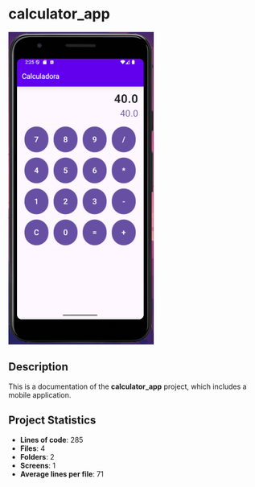 # calculator_app

![Home Screen](https://raw.githubusercontent.com/gheysiell/images/main/calculator_app_screen.png)

## Description

This is a documentation of the **calculator_app** project, which includes a mobile application.

## Project Statistics

- **Lines of code**: 285
- **Files**: 4
- **Folders**: 2
- **Screens**: 1
- **Average lines per file**: 71